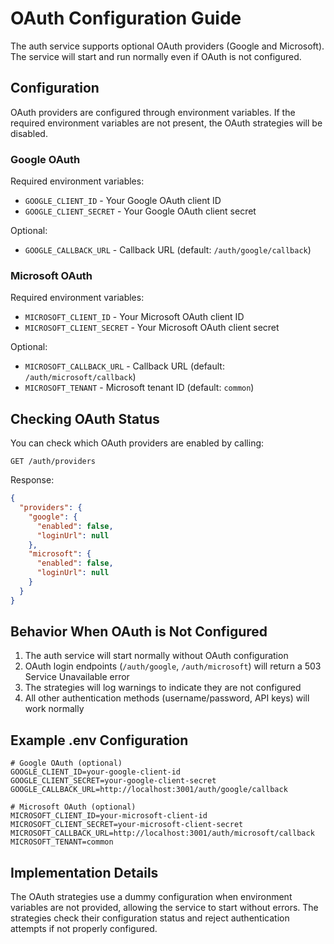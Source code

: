 # OAuth Configuration Guide

The auth service supports optional OAuth providers (Google and Microsoft). The service will start and run normally even if OAuth is not configured.

## Configuration

OAuth providers are configured through environment variables. If the required environment variables are not present, the OAuth strategies will be disabled.

### Google OAuth

Required environment variables:
- `GOOGLE_CLIENT_ID` - Your Google OAuth client ID
- `GOOGLE_CLIENT_SECRET` - Your Google OAuth client secret

Optional:
- `GOOGLE_CALLBACK_URL` - Callback URL (default: `/auth/google/callback`)

### Microsoft OAuth

Required environment variables:
- `MICROSOFT_CLIENT_ID` - Your Microsoft OAuth client ID
- `MICROSOFT_CLIENT_SECRET` - Your Microsoft OAuth client secret

Optional:
- `MICROSOFT_CALLBACK_URL` - Callback URL (default: `/auth/microsoft/callback`)
- `MICROSOFT_TENANT` - Microsoft tenant ID (default: `common`)

## Checking OAuth Status

You can check which OAuth providers are enabled by calling:

```
GET /auth/providers
```

Response:
```json
{
  "providers": {
    "google": {
      "enabled": false,
      "loginUrl": null
    },
    "microsoft": {
      "enabled": false,
      "loginUrl": null
    }
  }
}
```

## Behavior When OAuth is Not Configured

1. The auth service will start normally without OAuth configuration
2. OAuth login endpoints (`/auth/google`, `/auth/microsoft`) will return a 503 Service Unavailable error
3. The strategies will log warnings to indicate they are not configured
4. All other authentication methods (username/password, API keys) will work normally

## Example .env Configuration

```env
# Google OAuth (optional)
GOOGLE_CLIENT_ID=your-google-client-id
GOOGLE_CLIENT_SECRET=your-google-client-secret
GOOGLE_CALLBACK_URL=http://localhost:3001/auth/google/callback

# Microsoft OAuth (optional)
MICROSOFT_CLIENT_ID=your-microsoft-client-id
MICROSOFT_CLIENT_SECRET=your-microsoft-client-secret
MICROSOFT_CALLBACK_URL=http://localhost:3001/auth/microsoft/callback
MICROSOFT_TENANT=common
```

## Implementation Details

The OAuth strategies use a dummy configuration when environment variables are not provided, allowing the service to start without errors. The strategies check their configuration status and reject authentication attempts if not properly configured.